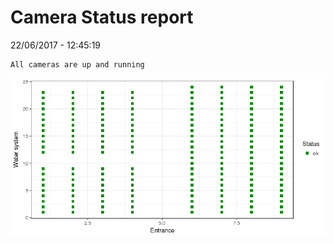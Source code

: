 Camera Status report
================
22/06/2017 - 12:45:19

    All cameras are up and running

![](camreport_files/figure-markdown_github/unnamed-chunk-2-1.png)
